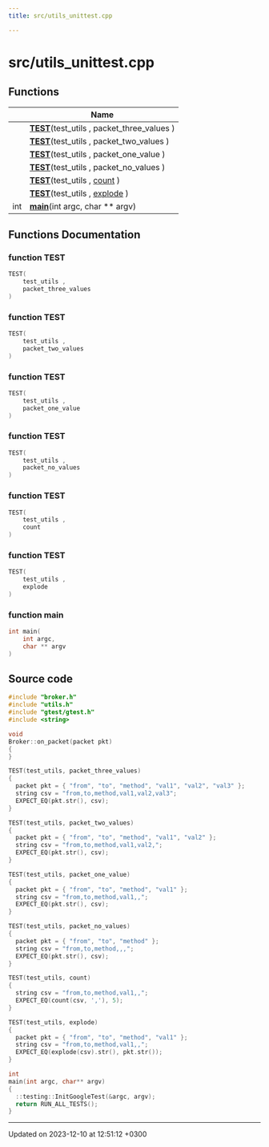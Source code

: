 ```yaml
---
title: src/utils_unittest.cpp

---
```


# src/utils_unittest.cpp



## Functions

|                | Name           |
| -------------- | -------------- |
| | **[TEST](Files/utils__unittest_8cpp.md#function-test)**(test_utils , packet_three_values ) |
| | **[TEST](Files/utils__unittest_8cpp.md#function-test)**(test_utils , packet_two_values ) |
| | **[TEST](Files/utils__unittest_8cpp.md#function-test)**(test_utils , packet_one_value ) |
| | **[TEST](Files/utils__unittest_8cpp.md#function-test)**(test_utils , packet_no_values ) |
| | **[TEST](Files/utils__unittest_8cpp.md#function-test)**(test_utils , [count](Files/utils_8cpp.md#function-count) ) |
| | **[TEST](Files/utils__unittest_8cpp.md#function-test)**(test_utils , [explode](Files/utils_8cpp.md#function-explode) ) |
| int | **[main](Files/utils__unittest_8cpp.md#function-main)**(int argc, char ** argv) |


## Functions Documentation

### function TEST

```cpp
TEST(
    test_utils ,
    packet_three_values 
)
```


### function TEST

```cpp
TEST(
    test_utils ,
    packet_two_values 
)
```


### function TEST

```cpp
TEST(
    test_utils ,
    packet_one_value 
)
```


### function TEST

```cpp
TEST(
    test_utils ,
    packet_no_values 
)
```


### function TEST

```cpp
TEST(
    test_utils ,
    count 
)
```


### function TEST

```cpp
TEST(
    test_utils ,
    explode 
)
```


### function main

```cpp
int main(
    int argc,
    char ** argv
)
```




## Source code

```cpp
#include "broker.h"
#include "utils.h"
#include "gtest/gtest.h"
#include <string>

void
Broker::on_packet(packet pkt)
{
}

TEST(test_utils, packet_three_values)
{
  packet pkt = { "from", "to", "method", "val1", "val2", "val3" };
  string csv = "from,to,method,val1,val2,val3";
  EXPECT_EQ(pkt.str(), csv);
}

TEST(test_utils, packet_two_values)
{
  packet pkt = { "from", "to", "method", "val1", "val2" };
  string csv = "from,to,method,val1,val2,";
  EXPECT_EQ(pkt.str(), csv);
}

TEST(test_utils, packet_one_value)
{
  packet pkt = { "from", "to", "method", "val1" };
  string csv = "from,to,method,val1,,";
  EXPECT_EQ(pkt.str(), csv);
}

TEST(test_utils, packet_no_values)
{
  packet pkt = { "from", "to", "method" };
  string csv = "from,to,method,,,";
  EXPECT_EQ(pkt.str(), csv);
}

TEST(test_utils, count)
{
  string csv = "from,to,method,val1,,";
  EXPECT_EQ(count(csv, ','), 5);
}

TEST(test_utils, explode)
{
  packet pkt = { "from", "to", "method", "val1" };
  string csv = "from,to,method,val1,,";
  EXPECT_EQ(explode(csv).str(), pkt.str());
}

int
main(int argc, char** argv)
{
  ::testing::InitGoogleTest(&argc, argv);
  return RUN_ALL_TESTS();
}
```


-------------------------------

Updated on 2023-12-10 at 12:51:12 +0300
